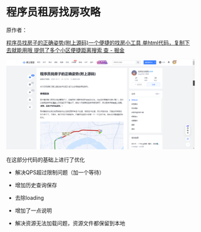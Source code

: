 # 程序员租房找房攻略

原作者：

[程序员找房子的正确姿势(附上源码)一个便捷的找房小工具 单html代码，复制下去就能用哦 提供了多个小区便捷距离搜索 查 - 掘金](https://juejin.cn/post/7424126043705540634)

![](./img/source.png)

在这部分代码的基础上进行了优化

- 解决QPS超过限制问题（加一个等待）

- 增加历史查询保存

- 去除loading

- 增加了一点说明

- 解决资源无法加载问题，资源文件都保留到本地 
